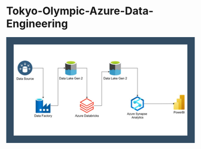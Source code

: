 # Tokyo-Olympic-Azure-Data-Engineering
![Tokyo Olympic Data Project](Tokyo%20Olympic%20Data%20Project.jpg)
